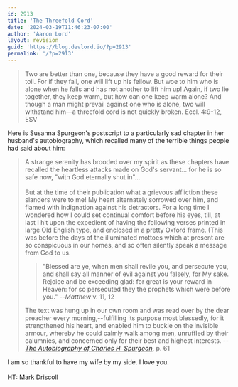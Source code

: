 ```yaml
---
id: 2913
title: 'The Threefold Cord'
date: '2024-03-19T11:46:23-07:00'
author: 'Aaron Lord'
layout: revision
guid: 'https://blog.devlord.io/?p=2913'
permalink: '/?p=2913'
---
```


<blockquote>Two are better than one, because they have a good reward for their toil. For if they fall, one will lift up his fellow. But woe to him who is alone when he falls and has not another to lift him up! Again, if two lie together, they keep warm, but how can one keep warm alone? And though a man might prevail against one who is alone, two will withstand him—a threefold cord is not quickly broken. Eccl. 4:9-12, ESV</blockquote>Here is Susanna Spurgeon's postscript to a particularly sad chapter in her husband's autobiography, which recalled many of the terrible things people had said about him:<br /><blockquote>A strange serenity has brooded over my spirit as these chapters have recalled the heartless attacks made on God's servant... for he is so safe now, "with God eternally shut in"...<br /><br />But at the time of their publication what a grievous affliction these slanders were to me! My heart alternately sorrowed over him, and flamed with indignation against his detractors. For a long time I wondered how I could set continual comfort before his eyes, till, at last I hit upon the expedient of having the following verses printed in large Old English type, and enclosed in a pretty Oxford frame.  (This was before the days of the illuminated mottoes which at present are so conspicuous in our homes, and so often silently speak a message from God to us.<br /><blockquote>"Blessed are ye, when men shall revile you, and persecute you, and shall say all manner of evil against you falsely, for My sake. Rejoice and be exceeding glad: for great is your reward in Heaven: for so persecuted they the prophets which were before you." --<i>Matthew</i> v. 11, 12</blockquote>The text was hung up in our own room and was read over by the dear preacher every morning,--fulfilling its purpose most blessedly, for it strengthened his heart, and enabled him to buckle on the invisible armour, whereby he could calmly walk among men, unruffled by their calumnies, and concerned only for their best and highest interests.  --<a href="http://books.google.com/books?id=KJQEAAAAYAAJ&amp;dq=spurgeon%20autobiography&amp;client=firefox-a&amp;pg=PA61&amp;ci=54,329,856,865&amp;source=bookclip"><i>The Autobiography of Charles H. Spurgeon</i></a>, p. 61</blockquote>I am so thankful to have my wife by my side.  I love you.<br /><br />HT: <span class="removed_link" title="http://cdn.marshillchurch.org/media/2009/04/12/20090412_suffering-to-serve_audio.mp3">Mark Driscoll</span>